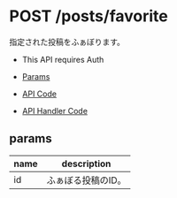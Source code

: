 # POST /posts/favorite

指定された投稿をふぁぼります。

- This API requires Auth

- [Params](#params)
- [API Code](/src/endpoints/posts/favorite.js)
- [API Handler Code](/src/handlers/web/posts/favorite.js)

## params

name|description
---|---
id|ふぁぼる投稿のID。
